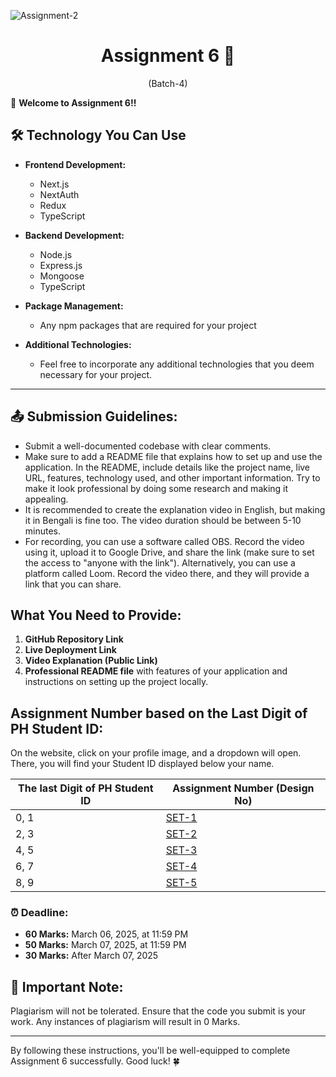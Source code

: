 ![Assignment-2](https://t4.ftcdn.net/jpg/03/06/88/29/360_F_306882952_XYkVbLIWubBrEyg5vvjcKisffe8CsuZG.jpg)

<h1 align="center">
  Assignment 6 🚀
</h1>
<p align="center">
  (Batch-4)
</p>

🎉 **Welcome to Assignment 6!!**

## 🛠️ Technology You Can Use

- **Frontend Development:**

  - Next.js
  - NextAuth
  - Redux
  - TypeScript

- **Backend Development:**

  - Node.js
  - Express.js
  - Mongoose
  - TypeScript

- **Package Management:**

  - Any npm packages that are required for your project

- **Additional Technologies:**
  - Feel free to incorporate any additional technologies that you deem necessary for your project.

---

## 📤 **Submission Guidelines:**

- Submit a well-documented codebase with clear comments.
- Make sure to add a README file that explains how to set up and use the application. In the README, include details like the project name, live URL, features, technology used, and other important information. Try to make it look professional by doing some research and making it appealing.
- It is recommended to create the explanation video in English, but making it in Bengali is fine too. The video duration should be between 5-10 minutes.
- For recording, you can use a software called OBS. Record the video using it, upload it to Google Drive, and share the link (make sure to set the access to "anyone with the link"). Alternatively, you can use a platform called Loom. Record the video there, and they will provide a link that you can share.



## What You Need to Provide:

1. **GitHub Repository Link**
2. **Live Deployment Link**
3. **Video Explanation (Public Link)**
4. **Professional README file** with features of your application and instructions on setting up the project locally.

## Assignment Number based on the Last Digit of PH Student ID:
On the website, click on your profile image, and a dropdown will open. There, you will find your Student ID displayed below your name.

| The last Digit of PH Student ID | Assignment Number (Design No)   |
| ------------------------------- | ------------------------------- |
| 0, 1                            | [SET-1](./1-TutorLink.md)       |
| 2, 3                            | [SET-2](./2-BasaFinder.md)      |
| 4, 5                            | [SET-3](./3-MealBox.md)       |
| 6, 7                            | [SET-4](./4-MediMart.md)  |
| 8, 9                            | [SET-5](./5-SecondHand.md) |

### ⏰ **Deadline:**

- **60 Marks:** March 06, 2025, at 11:59 PM
- **50 Marks:** March 07, 2025, at 11:59 PM
- **30 Marks:** After March 07, 2025

## 🚫 **Important Note:**

Plagiarism will not be tolerated. Ensure that the code you submit is your work. Any instances of plagiarism will result in 0 Marks.

---

By following these instructions, you'll be well-equipped to complete Assignment 6 successfully. Good luck! 🍀
